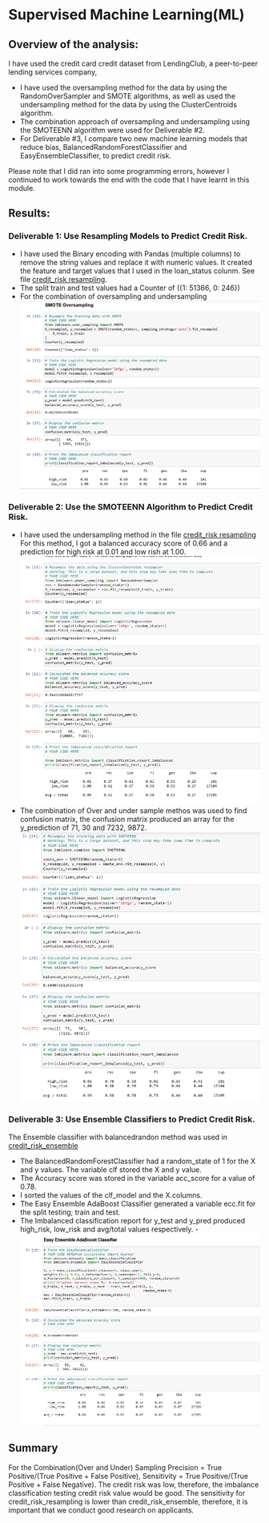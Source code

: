 # Supervised Machine Learning(ML)
## Overview of the analysis:
I have used the credit card credit dataset from LendingClub, a peer-to-peer lending services company,

- I have used the oversampling method for the data by using the RandomOverSampler and SMOTE algorithms, as well as used the undersampling method for the data by using the ClusterCentroids algorithm.
- The combination approach of oversampling and undersampling using the SMOTEENN algorithm were used for Deliverable #2.
- For Deliverable #3, I compare two new machine learning models that reduce bias, BalancedRandomForestClassifier and EasyEnsembleClassifier, to predict credit risk.

Please note that I did ran into some programming errors, however I continued to work towards the end with the code that I have learnt in this module.

## Results:
### Deliverable 1: Use Resampling Models to Predict Credit Risk.
- I have used the Binary encoding with Pandas (multiple columns) to remove the string values and replace it with numeric values. It created the feature and target values that I used in the loan_status colunm. See file [credit_risk resampling](https://github.com/Judyhm2/Supervised_ML/blob/main/credit_risk_resampling.ipynb).
- The split train and test values had a Counter of ({1: 51366, 0: 246})
- For the combination of oversampling and undersampling 
![](https://github.com/Judyhm2/Supervised_ML/blob/main/Oversample.png)

### Deliverable 2: Use the SMOTEENN Algorithm to Predict Credit Risk.
- I have used the undersampling method in the file [credit_risk resampling](https://github.com/Judyhm2/Supervised_ML/blob/main/credit_risk_resampling.ipynb)
For this method, I got a balanced accuracy score of 0.66 and a prediction for high risk at 0.01 and low rish at 1.00. 
![](https://github.com/Judyhm2/Supervised_ML/blob/main/Undersample.png)
- The combination of Over and under sample methos was used to find confusion matrix, the confusion matrix produced an array for the y_prediction of 71, 30 and 7232, 9872. 
![](https://github.com/Judyhm2/Supervised_ML/blob/main/Over_Under.png)

### Deliverable 3: Use Ensemble Classifiers to Predict Credit Risk.
The Ensemble classifier with balancedrandon method was used in [credit_risk_ensemble](https://github.com/Judyhm2/Supervised_ML/blob/main/credit_risk_ensemble.ipynb)

- The BalancedRandomForestClassifier had a random_state of 1 for the X and y values. The variable clf stored the X and y value.
- The Accuracy score was stored in the variable acc_score for a value of 0.78.
- I sorted the values of the clf_model and the X.columns.
- The Easy Ensemble AdaBoost Classifier generated a variable ecc.fit for the split testing; train and test.
- The Imbalanced classification report for y_test and y_pred produced high_risk, low_risk and avg/total values respectively. 
-![](https://github.com/Judyhm2/Supervised_ML/blob/main/ensemble.png)
## Summary
For the Combination(Over and Under) Sampling Precision = True Positive/(True Positive + False Positive), Sensitivity = True Positive/(True Positive + False Negative). The credit risk was low, therefore, the imbalance classification testing credit risk value would be good.
The sensitivity for credit_risk_resampling is lower than credit_risk_ensemble, therefore, it is important that we conduct good research on applicants.
